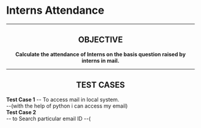 <h1 align="cener">Interns Attendance</h1> 

------
<h2 align="center">OBJECTIVE</h2> 


<p align="center"><b>Calculate the attendance of Interns on the basis question raised by interns in mail.</b>
         
----

<h2 align="center">TEST CASES</h2> 

**Test Case 1**
-- To access mail in local system.<br>
--(with the help of python i can access my email)<br>
**Test Case 2**<br>
-- to Search particular email ID
--(
        
    
